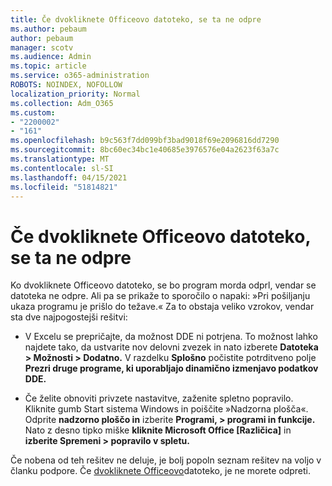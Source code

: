 ```yaml
---
title: Če dvokliknete Officeovo datoteko, se ta ne odpre
ms.author: pebaum
author: pebaum
manager: scotv
ms.audience: Admin
ms.topic: article
ms.service: o365-administration
ROBOTS: NOINDEX, NOFOLLOW
localization_priority: Normal
ms.collection: Adm_O365
ms.custom:
- "2200002"
- "161"
ms.openlocfilehash: b9c563f7dd099bf3bad9018f69e2096816dd7290
ms.sourcegitcommit: 8bc60ec34bc1e40685e3976576e04a2623f63a7c
ms.translationtype: MT
ms.contentlocale: sl-SI
ms.lasthandoff: 04/15/2021
ms.locfileid: "51814821"
---
```

# <a name="double-clicking-an-office-file-fails-to-open-it"></a>Če dvokliknete Officeovo datoteko, se ta ne odpre

Ko dvokliknete Officeovo datoteko, se bo program morda odprl, vendar se datoteka ne odpre. Ali pa se prikaže to sporočilo o napaki: »Pri pošiljanju ukaza programu je prišlo do težave.« Za to obstaja veliko vzrokov, vendar sta dve najpogostejši rešitvi:

- V Excelu se prepričajte, da možnost DDE ni potrjena. To možnost lahko najdete tako, da ustvarite nov delovni zvezek in nato izberete **Datoteka > Možnosti > Dodatno.** V razdelku **Splošno** počistite potrditveno polje **Prezri druge programe, ki uporabljajo dinamično izmenjavo podatkov DDE.**

- Če želite obnoviti privzete nastavitve, zaženite spletno popravilo. Kliknite gumb Start sistema Windows in poiščite »Nadzorna plošča«. Odprite **nadzorno ploščo in** izberite **Programi, > programi in funkcije.** Nato z desno tipko miške **kliknite Microsoft Office [Različica]** in **izberite Spremeni > popravilo v spletu.**

Če nobena od teh rešitev ne deluje, je bolj popoln seznam rešitev na voljo v članku podpore. Če [dvokliknete Officeovo](https://support.office.com/article/Double-clicking-an-Office-file-fails-to-open-it-1e9c0ad9-34c8-4440-a42e-d30186b29ed6)datoteko, je ne morete odpreti.
